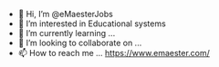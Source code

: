 - 👋 Hi, I’m @eMaesterJobs
- 👀 I’m interested in Educational systems
- 🌱 I’m currently learning ...
- 💞️ I’m looking to collaborate on ...
- 📫 How to reach me ... https://www.emaester.com/

<!---
eMaesterJobs/eMaesterJobs is a ✨ special ✨ repository because its `README.md` (this file) appears on your GitHub profile.
You can click the Preview link to take a look at your changes.
--->
